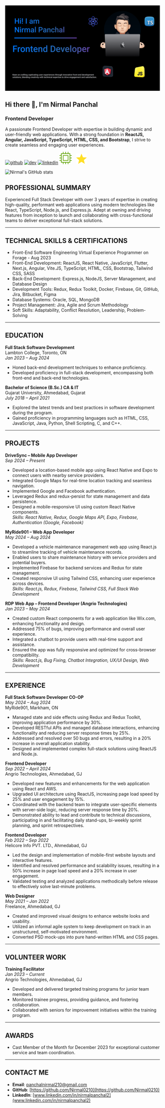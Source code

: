 ![Frontend Developer](https://github.com/Nirmal0210/Nirmal0210/blob/main/Nirmal%20-%20BG.png)

## Hi there 👋, I'm Nirmal Panchal
### Frontend Developer
A passionate Frontend Developer with expertise in building dynamic and user-friendly web applications. With a strong foundation in **ReactJS, Angular, JavaScript, TypeScript, HTML, CSS, and Bootstrap**, I strive to create seamless and engaging user experiences.

[<img src='https://cdn.jsdelivr.net/npm/simple-icons@3.0.1/icons/github.svg' alt='github' height='40'>](https://github.com/https://github.com/Nirmal0210) [<img src='https://cdn.jsdelivr.net/npm/simple-icons@3.0.1/icons/dev-dot-to.svg' alt='dev' height='40'>](https://dev.to/https://dev.to/nirmal0210) [<img src='https://cdn.jsdelivr.net/npm/simple-icons@3.0.1/icons/linkedin.svg' alt='linkedin' height='40'>](https://www.linkedin.com/in/https://www.linkedin.com/in/nirmalpanchal2//) <a href='https://docs.github.com/en/developers'><img src='https://raw.githubusercontent.com/acervenky/animated-github-badges/master/assets/devbadge.gif' width='40' height='40'></a> <a href='https://stars.github.com/'><img src='https://raw.githubusercontent.com/acervenky/animated-github-badges/master/assets/starbadge.gif' width='35' height='35'></a> 

![Nirmal's GitHub stats](https://github-readme-stats.vercel.app/api?username=Nirmal0210&show_icons=true&theme=transparent)

## PROFESSIONAL SUMMARY
Experienced Full Stack Developer with over 3 years of expertise in creating high-quality, performant web applications using modern technologies like React, TypeScript, Node.js, and Express.js. Adept at owning and driving features from inception to launch and collaborating with cross-functional teams to deliver exceptional full-stack solutions.

---

## TECHNICAL SKILLS & CERTIFICATIONS
- Front-End Software Engineering Virtual Experience Programmer on Forage - Aug 2023
- Front-End Development: ReactJS, React Native, JavaScript, Flutter, Next.js, Angular, Vite.JS, TypeScript, HTML, CSS, Bootstrap, Tailwind CSS, SASS
- Back-End Development: Express.js, NodeJS, Server Management, and Database Design
- Development Tools: Redux, Redux Toolkit, Docker, Firebase, Git, GitHub, Jira, Bitbucket, Figma
- Database Systems: Oracle, SQL, MongoDB
- Project Management: Jira, Agile and Scrum Methodology
- Soft Skills: Adaptability, Conflict Resolution, Leadership, Problem-Solving

---

## EDUCATION
**Full Stack Software Development**  
Lambton College, Toronto, ON  
*Jan 2023 – Aug 2024*  
- Honed back-end development techniques to enhance proficiency.
- Developed proficiency in full-stack development, encompassing both front-end and back-end technologies.

**Bachelor of Science (B.Sc.) CA & IT**  
Gujarat University, Ahmedabad, Gujarat  
*July 2018 – April 2021*  
- Explored the latest trends and best practices in software development during the program.
- Gained proficiency in programming languages such as HTML, CSS, JavaScript, Java, Python, Shell Scripting, C, and C++.

---

## PROJECTS

**DriveSync – Mobile App Developer**  
*Sep 2024 – Present*  
- Developed a location-based mobile app using React Native and Expo to connect users with nearby service providers.
- Integrated Google Maps for real-time location tracking and seamless navigation.
- Implemented Google and Facebook authentication.
- Leveraged Redux and redux-persist for state management and data persistence.
- Designed a mobile-responsive UI using custom React Native components.  
*Skills: React Native, Redux, Google Maps API, Expo, Firebase, Authentication (Google, Facebook)*

**MyRide901 – Web App Developer**  
*May 2024 – Aug 2024*  
- Developed a vehicle maintenance management web app using React.js to streamline tracking of vehicle maintenance records.
- Enabled users to share maintenance history with service providers and potential buyers.
- Implemented Firebase for backend services and Redux for state management.
- Created responsive UI using Tailwind CSS, enhancing user experience across devices.  
*Skills: React.js, Redux, Firebase, Tailwind CSS, Full Stack Web Development*

**RDP Web App – Frontend Developer (Angrio Technologies)**  
*Jan 2023 – May 2024*  
- Created custom React components for a web application like Wix.com, enhancing functionality and design.
- Addressed 75% of bugs, improving performance and overall user experience.
- Integrated a chatbot to provide users with real-time support and assistance.
- Ensured the app was fully responsive and optimized for cross-browser compatibility.  
*Skills: React.js, Bug Fixing, Chatbot Integration, UX/UI Design, Web Development*

---

## EXPERIENCE

**Full Stack Software Developer CO-OP**  
*May 2024 – Aug 2024*  
MyRide901, Markham, ON  
- Managed state and side effects using Redux and Redux Toolkit, improving application performance by 30%.
- Developed RESTful APIs and managed database interactions, enhancing functionality and reducing server response times by 25%.
- Addressed and resolved over 50 bugs and errors, resulting in a 20% increase in overall application stability.
- Designed and implemented complex full-stack solutions using ReactJS and Node.js.

**Frontend Developer**  
*Sep 2022 – April 2024*  
Angrio Technologies, Ahmedabad, GJ  
- Developed new features and enhancements for the web application using React and AWS.
- Upgraded UI architecture using ReactJS, increasing page load speed by 25% and user engagement by 15%.
- Coordinated with the backend team to integrate user-specific elements with server-side logic, reducing server response time by 20%.
- Demonstrated ability to lead and contribute to technical discussions, participating in and facilitating daily stand-ups, bi-weekly sprint planning, and sprint retrospectives.

**Frontend Developer**  
*Feb 2022 – Sep 2022*  
Helicore Info PVT. LTD., Ahmedabad, GJ  
- Led the design and implementation of mobile-first website layouts and interactive features.
- Identified and resolved performance and scalability issues, resulting in a 50% increase in page load speed and a 20% increase in user engagement.
- Validated testing and analyzed applications methodically before release to effectively solve last-minute problems.

**Web Designer**  
*May 2021 – Jan 2022*  
Freelance, Ahmedabad, GJ  
- Created and improved visual designs to enhance website looks and usability.
- Utilized an informal agile system to keep development on track in an unstructured, self-motivated environment.
- Converted PSD mock-ups into pure hand-written HTML and CSS pages.

---

## VOLUNTEER WORK

**Training Facilitator**  
*Jan 2023 – Current*  
Angrio Technologies, Ahmedabad, GJ  
- Developed and delivered targeted training programs for junior team members.
- Monitored trainee progress, providing guidance, and fostering collaboration.
- Collaborated with seniors for improvement initiatives within the training program.

---

## AWARDS
- Cast Member of the Month for December 2023 for exceptional customer service and team coordination.

---

## CONTACT ME
- **Email**: panchalnirmal210@gmail.com  
- **GitHub**: [https://github.com/Nirmal0210](https://github.com/Nirmal0210)  
- **LinkedIn**: [www.linkedin.com/in/nirmalpanchal2](www.linkedin.com/in/nirmalpanchal2)
